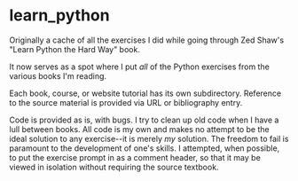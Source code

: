 learn_python
============

Originally a cache of all the exercises I did while going through Zed Shaw's "Learn Python the Hard Way" book.

It now serves as a spot where I put *all* of the Python exercises from the various books I'm reading.

Each book, course, or website tutorial has its own subdirectory. Reference to the source material is provided via URL or bibliography entry.

Code is provided as is, with bugs. I try to clean up old code when I have a lull between books. All code is my own and makes no attempt to be the ideal solution to any exercise--it is merely *my* solution. The freedom to fail is paramount to the development of one's skills. I attempted, when possible, to put the exercise prompt in as a comment header, so that it may be viewed in isolation without requiring the source textbook.

